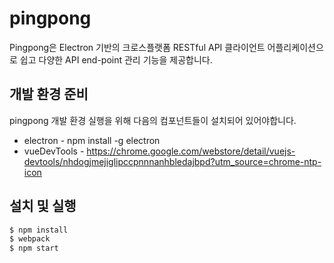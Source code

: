 # pingpong

Pingpong은 Electron 기반의 크로스플랫폼 RESTful API 클라이언트 어플리케이션으로 쉽고 다양한 API end-point 관리 기능을 제공합니다.
 
## 개발 환경 준비

pingpong 개발 환경 실행을 위해 다음의 컴포넌트들이 설치되어 있어야합니다.

* electron - npm install -g electron
* vueDevTools - https://chrome.google.com/webstore/detail/vuejs-devtools/nhdogjmejiglipccpnnnanhbledajbpd?utm_source=chrome-ntp-icon

## 설치 및 실행

```bash
$ npm install
$ webpack
$ npm start
```